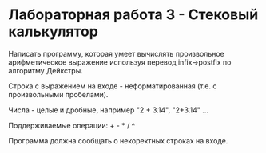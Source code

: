 # Лабораторная работа 3 - Стековый калькулятор

Написать программу, которая умеет вычислять произвольное арифметическое выражение используя перевод
infix->postfix по алгоритму Дейкстры.

Строка с выражением на входе - неформатированная (т.е. с произвольными пробелами).

Числа - целые и дробные, например "2 + 3.14", "2+3.14" ...

Поддерживаемые операции: + - * / ^

Программа должна сообщать о некоректных строках на входе.

